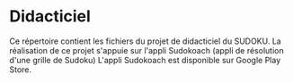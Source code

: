 # Didacticiel
Ce répertoire contient les fichiers du projet de didacticiel du SUDOKU.
La réalisation de ce projet s'appuie sur l'appli Sudokoach (appli de résolution d'une grille de Sudoku)
L'appli Sudokoach est disponible sur Google Play Store.
